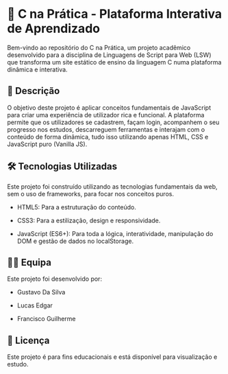 # 🚀 C na Prática - Plataforma Interativa de Aprendizado
Bem-vindo ao repositório do C na Prática, um projeto acadêmico desenvolvido para a disciplina de Linguagens de Script para Web (LSW) que transforma um site estático de ensino da linguagem C numa plataforma dinâmica e interativa.

## 📝 Descrição
O objetivo deste projeto é aplicar conceitos fundamentais de JavaScript para criar uma experiência de utilizador rica e funcional. A plataforma permite que os utilizadores se cadastrem, façam login, acompanhem o seu progresso nos estudos, descarreguem ferramentas e interajam com o conteúdo de forma dinâmica, tudo isso utilizando apenas HTML, CSS e JavaScript puro (Vanilla JS).

## 🛠️ Tecnologias Utilizadas
Este projeto foi construído utilizando as tecnologias fundamentais da web, sem o uso de frameworks, para focar nos conceitos puros.

- HTML5: Para a estruturação do conteúdo.

- CSS3: Para a estilização, design e responsividade.

- JavaScript (ES6+): Para toda a lógica, interatividade, manipulação do DOM e gestão de dados no localStorage.

## 👨‍💻 Equipa
Este projeto foi desenvolvido por:

- Gustavo Da Silva

- Lucas Edgar

- Francisco Guilherme

## 📄 Licença
Este projeto é para fins educacionais e está disponível para visualização e estudo.
